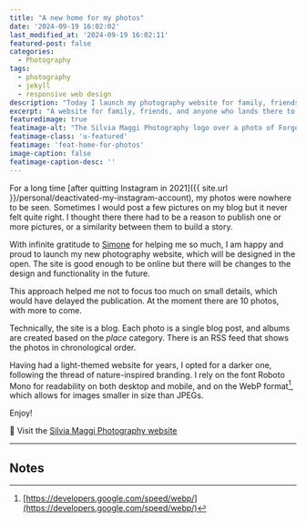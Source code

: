 ```yaml
---
title: "A new home for my photos"
date: '2024-09-19 16:02:02'
last_modified_at: '2024-09-19 16:02:11'
featured-post: false
categories:
  - Photography
tags:
  - photography
  - jekyll
  - responsive web design
description: "Today I launch my photography website for family, friends, and anyone who lands there to enjoy my pictures."
excerpt: "A website for family, friends, and anyone who lands there to enjoy my photos."
featuredimage: true
featimage-alt: "The Silvia Maggi Photography logo over a photo of Forget Me Nots"
featimage-class: 'u-featured'
featimage: 'feat-home-for-photos'
image-caption: false
featimage-caption-desc: ''
---
```

For a long time [after quitting Instagram in 2021]({{ site.url }}/personal/deactivated-my-instagram-account), my photos were nowhere to be seen. Sometimes I would post a few pictures on my blog but it never felt quite right. I thought there there had to be a reason to publish one or more pictures, or a similarity between them to build a story. 

With infinite gratitude to [Simone](https://minutestomidnight.co.uk/) for helping me so much, I am happy and proud to launch my new photography website, which will be designed in the open. The site is good enough to be online but there will be changes to the design and functionality in the future.

This approach helped me not to focus too much on small details, which would have delayed the publication. At the moment there are 10 photos, with more to come.

Technically, the site is a blog. Each photo is a single blog post, and albums are created based on the *place* category. There is an RSS feed that shows the photos in chronological order.

Having had a light-themed website for years, I opted for a darker one, following the thread of nature-inspired branding. I rely on the font Roboto Mono for readability on both desktop and mobile, and on the WebP format[^webp], which allows for images smaller in size than JPEGs.

Enjoy!

🔗 Visit the [Silvia Maggi Photography website](https://silviamaggiphotography.com)

---
## Notes

[^webp]: [https://developers.google.com/speed/webp/](https://developers.google.com/speed/webp/)